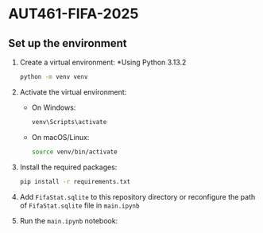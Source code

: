 # AUT461-FIFA-2025

## Set up the environment

1. Create a virtual environment:
   *Using Python 3.13.2
   ```bash
   python -m venv venv
   ```

2. Activate the virtual environment:
   - On Windows:
     ```bash
     venv\Scripts\activate
     ```
   - On macOS/Linux:
     ```bash
     source venv/bin/activate
     ```

3. Install the required packages:
   ```bash
   pip install -r requirements.txt
   ```

4. Add `FifaStat.sqlite` to this repository directory or reconfigure the path of `FifaStat.sqlite` file in `main.ipynb`

5. Run the `main.ipynb` notebook:

